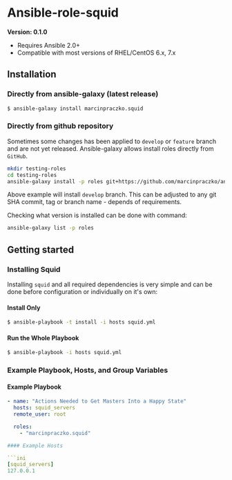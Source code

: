 # Ansible-role-squid

**Version: 0.1.0**

 - Requires Ansible 2.0+
 - Compatible with most versions of RHEL/CentOS 6.x, 7.x

## Installation

### Directly from ansible-galaxy (latest release)
```bash
$ ansible-galaxy install marcinpraczko.squid
```

### Directly from github repository

Sometimes some changes has been applied to ``develop`` or ``feature`` branch and are not yet released.
Ansible-galaxy allows install roles directly from ``GitHub``.

```bash
mkdir testing-roles
cd testing-roles
ansible-galaxy install -p roles git+https://github.com/marcinpraczko/ansible-role-named.git,develop
```

Above example will install ``develop`` branch. This can be adjusted to any git SHA commit, tag or branch
name - depends of requirements.

Checking what version is installed can be done with command:
```bash
ansible-galaxy list -p roles
```

## Getting started

### Installing Squid

Installing ``squid`` and all required dependencies is very simple and can be done before configuration 
or individually on it's own: 

#### Install Only

```bash
$ ansible-playbook -t install -i hosts squid.yml
```

#### Run the Whole Playbook

```bash
$ ansible-playbook -i hosts squid.yml
```

### Example Playbook, Hosts, and Group Variables

#### Example Playbook

```yaml
- name: "Actions Needed to Get Masters Into a Happy State"
  hosts: squid_servers
  remote_user: root

  roles:
    - "marcinpraczko.squid"

#### Example Hosts

```ini
[squid_servers]
127.0.0.1
```

